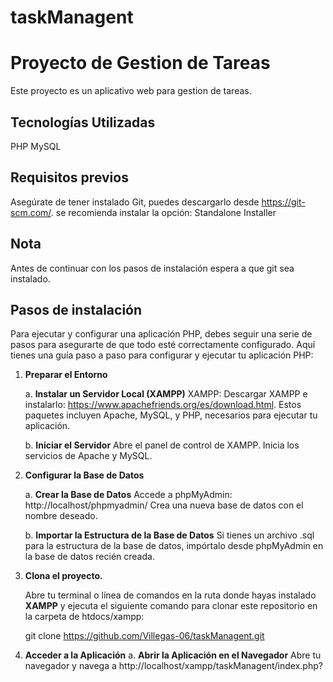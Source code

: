 # taskManagent

# Proyecto de Gestion de Tareas

Este proyecto es un aplicativo web para gestion de tareas.

## Tecnologías Utilizadas

PHP
MySQL

## Requisitos previos

Asegúrate de tener instalado Git, puedes descargarlo desde https://git-scm.com/. se recomienda instalar la opción: Standalone Installer

## Nota

Antes de continuar con los pasos de instalación espera a que git sea instalado.

## Pasos de instalación

Para ejecutar y configurar una aplicación PHP, debes seguir una serie de pasos para asegurarte de que todo esté correctamente configurado. Aquí tienes una guía paso a paso para configurar y ejecutar tu aplicación PHP:

1. **Preparar el Entorno**

    a. **Instalar un Servidor Local (XAMPP)**
        XAMPP: Descargar XAMPP e instalarlo: https://www.apachefriends.org/es/download.html.
        Estos paquetes incluyen Apache, MySQL, y PHP, necesarios para ejecutar tu aplicación.

    b. **Iniciar el Servidor**
        Abre el panel de control de XAMPP.
        Inicia los servicios de Apache y MySQL.

2. **Configurar la Base de Datos**

    a. **Crear la Base de Datos**
        Accede a phpMyAdmin: http://localhost/phpmyadmin/
        Crea una nueva base de datos con el nombre deseado.

    b. **Importar la Estructura de la Base de Datos**
        Si tienes un archivo .sql para la estructura de la base de datos, impórtalo desde phpMyAdmin en la base de datos recién creada.

3. **Clona el proyecto.**

    Abre tu terminal o línea de comandos en la ruta donde hayas instalado **XAMPP** y ejecuta el siguiente comando para clonar este repositorio en la carpeta de htdocs/xampp:

    git clone https://github.com/Villegas-06/taskManagent.git

4. **Acceder a la Aplicación**
    a. **Abrir la Aplicación en el Navegador**
        Abre tu navegador y navega a http://localhost/xampp/taskManagent/index.php?
